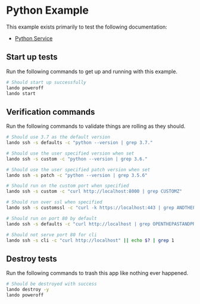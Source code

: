 Python Example
==============

This example exists primarily to test the following documentation:

* [Python Service](https://docs.devwithlando.io/tutorials/python.html)

Start up tests
--------------

Run the following commands to get up and running with this example.

```bash
# Should start up successfully
lando poweroff
lando start
```

Verification commands
---------------------

Run the following commands to validate things are rolling as they should.

```bash
# Should use 3.7 as the default version
lando ssh -s defaults -c "python --version | grep 3.7."

# Should use the user specified version when set
lando ssh -s custom -c "python --version | grep 3.6."

# Should use the user specified patch version when set
lando ssh -s patch -c "python --version | grep 3.5.6"

# Should run on the custom port when specified
lando ssh -s custom -c "curl http://localhost:8000 | grep CUSTOMZ"

# Should run over ssl when specified
lando ssh -s customssl -c "curl -k https://localhost:443 | grep ANDTHEFUTURETO"

# Should run on port 80 by default
lando ssh -s defaults -c "curl http://localhost | grep OPENTHEPASTANDPRESENT"

# Should not serve port 80 for cli
lando ssh -s cli -c "curl http://localhost" || echo $? | grep 1
```

Destroy tests
-------------

Run the following commands to trash this app like nothing ever happened.

```bash
# Should be destroyed with success
lando destroy -y
lando poweroff
```
